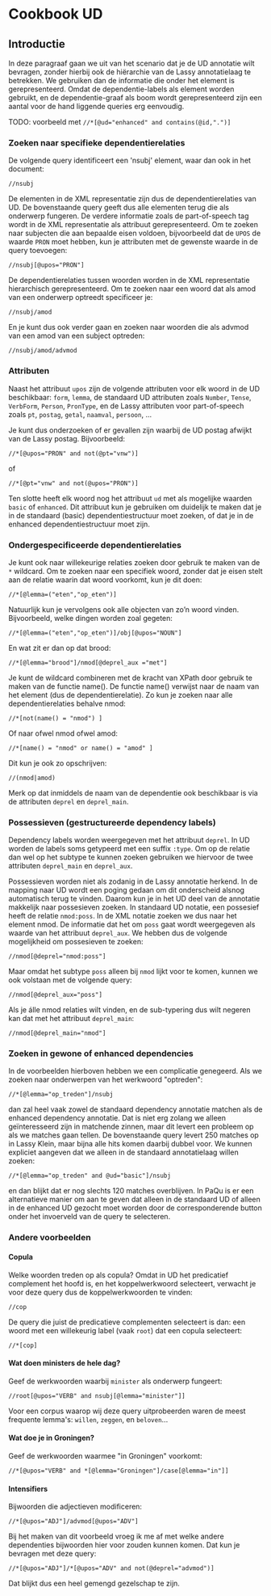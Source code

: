 # Cookbook UD

## Introductie

In deze paragraaf gaan we uit van het scenario dat je de UD annotatie wilt bevragen, zonder hierbij ook de hiërarchie van de Lassy annotatielaag te betrekken. We gebruiken dan de informatie die onder het element <root> is gerepresenteerd. Omdat de dependentie-labels als element worden gebruikt, en de dependentie-graaf als boom wordt gerepresenteerd zijn een aantal voor de hand liggende queries erg eenvoudig.

TODO: voorbeeld met `//*[@ud="enhanced" and contains(@id,".")]`

### Zoeken naar specifieke dependentierelaties

De volgende query identificeert een 'nsubj' element, waar dan ook in het document:

```xquery
//nsubj
```

De elementen in de XML representatie zijn dus de dependentierelaties
van UD. De bovenstaande query geeft dus alle elementen terug die als
onderwerp fungeren. De verdere informatie zoals de part-of-speech tag
wordt in de XML representatie als attribuut gerepresenteerd. Om te
zoeken naar subjecten die aan bepaalde eisen voldoen, bijvoorbeeld dat de `UPOS` de waarde `PRON` moet hebben, kun je 
attributen met de gewenste waarde in de query toevoegen:

```xquery
//nsubj[@upos="PRON"]
```

De dependentierelaties tussen woorden worden in de XML representatie
hierarchisch gerepresenteerd. Om te zoeken naar een woord dat als amod
van een onderwerp optreedt specificeer je:

```xquery
//nsubj/amod
```

En je kunt dus ook verder gaan en zoeken naar woorden die als advmod
van een amod van een subject optreden:

```xquery
//nsubj/amod/advmod
```

### Attributen

Naast het attribuut `upos` zijn de volgende attributen voor elk woord in
de UD beschikbaar: `form`, `lemma`, de standaard UD attributen zoals
`Number`, `Tense`, `VerbForm`, `Person`, `PronType`, en de Lassy attributen voor
part-of-speech zoals `pt`, `postag`, `getal`, `naamval`, `persoon`, ...


Je kunt dus onderzoeken of er gevallen zijn waarbij de UD postag
afwijkt van de Lassy postag. Bijvoorbeeld:

```xquery
//*[@upos="PRON" and not(@pt="vnw")]
```

of

```xquery
//*[@pt="vnw" and not(@upos="PRON")]
```

Ten slotte heeft elk woord nog het attribuut `ud` met als mogelijke
waarden `basic` of `enhanced`. Dit attribuut kun je gebruiken om duidelijk
te maken dat je in de standaard (basic) dependentiestructuur moet
zoeken, of dat je in de enhanced dependentiestructuur moet zijn.

### Ondergespecificeerde dependentierelaties

Je kunt ook naar willekeurige relaties zoeken door gebruik te maken
van de `*` wildcard. Om te zoeken naar een specifiek woord, zonder dat
je eisen stelt aan de relatie waarin dat woord voorkomt, kun je dit
doen:

```xquery
//*[@lemma=("eten","op_eten")]
```

Natuurlijk kun je vervolgens ook alle objecten van zo’n woord vinden.
Bijvoorbeeld, welke dingen worden zoal gegeten:

```xquery
//*[@lemma=("eten","op_eten")]/obj[@upos="NOUN"]
```

En wat zit er dan op dat brood:

```
//*[@lemma="brood"]/nmod[@deprel_aux ="met"]
```

Je kunt de wildcard combineren met de kracht van XPath door gebruik te
maken van de functie name(). De functie name() verwijst naar de naam
van het element (dus de dependentierelatie). Zo kun je zoeken naar
alle dependentierelaties behalve nmod:

```xquery
//*[not(name() = "nmod") ]
```

Of naar ofwel nmod ofwel amod:

```xquery
//*[name() = "nmod" or name() = "amod" ]
```

Dit kun je ook zo opschrijven:

```xquery
//(nmod|amod)
```

Merk op dat inmiddels de naam van de dependentie ook beschikbaar is via de attributen `deprel` en `deprel_main`.


### Possessieven (gestructureerde dependency labels)

Dependency labels worden weergegeven met het attribuut `deprel`. In UD worden de 
labels soms getypeerd met een suffix `:type`. Om op de relatie dan wel op het
subtype te kunnen zoeken gebruiken we hiervoor de twee attributen `deprel_main` en 
`deprel_aux`.

Possessieven worden niet als zodanig in de Lassy annotatie herkend. In
de mapping naar UD wordt een poging gedaan om dit onderscheid alsnog
automatisch terug te vinden. Daarom kun je in het UD deel van de
annotatie makkelijk naar possesieven zoeken. In standaard UD notatie,
een possesief heeft de relatie `nmod:poss`. In de XML notatie zoeken we
dus naar het element nmod. De informatie dat het om `poss` gaat wordt
weergegeven als waarde van het attribuut `deprel_aux`. We hebben dus de volgende
mogelijkheid om possesieven te zoeken:

```xquery
//nmod[@deprel="nmod:poss"]
```

Maar omdat het subtype `poss` alleen bij `nmod` lijkt voor te komen, kunnen we ook 
volstaan met de volgende query:

```xquery
//nmod[@deprel_aux="poss"]
```

Als je álle nmod relaties wilt vinden, en de sub-typering dus wilt negeren kan dat
met het attribuut `deprel_main`:

```xquery
//nmod[@deprel_main="nmod"]
```

### Zoeken in gewone of enhanced dependencies

In de voorbeelden hierboven hebben we een complicatie genegeerd. Als we zoeken naar onderwerpen van het werkwoord "optreden":

```xquery
//*[@lemma="op_treden"]/nsubj
```

dan zal heel vaak zowel de standaard dependency annotatie matchen als de enhanced dependency annotatie. Dat is niet erg zolang we alleen geïnteresseerd zijn in matchende zinnen, maar dit levert een probleem op als we matches gaan tellen. De bovenstaande query levert 250 matches op in Lassy Klein, maar bijna alle hits komen daarbij dubbel voor. We kunnen expliciet aangeven dat we alleen in de standaard annotatielaag willen zoeken:

```xquery
//*[@lemma="op_treden" and @ud="basic"]/nsubj
```

en dan blijkt dat er nog slechts 120 matches overblijven. In PaQu is er een alternatieve manier om aan te geven dat alleen in de standaard UD of alleen in de enhanced UD gezocht moet worden door de corresponderende button onder het invoerveld van de query te selecteren.

### Andere voorbeelden

#### Copula

Welke woorden treden op als copula? Omdat in UD het predicatief complement het hoofd is, en het koppelwerkwoord selecteert, verwacht je voor deze query dus de koppelwerkwoorden te vinden:

```xquery
//cop
```

De query die juist de predicatieve complementen selecteert is dan: een woord met
een willekeurig label (vaak `root`) dat een copula selecteert:

```xquery
//*[cop]
```

#### Wat doen ministers de hele dag?

Geef de werkwoorden waarbij `minister` als onderwerp fungeert:

```xquery
//root[@upos="VERB" and nsubj[@lemma="minister"]]
```

Voor een corpus waarop wij deze query uitprobeerden waren de meest frequente lemma's: `willen`, `zeggen`, en `beloven`...

#### Wat doe je in Groningen?

Geef de werkwoorden waarmee "in Groningen" voorkomt:

```xquery
//*[@upos="VERB" and *[@lemma="Groningen"]/case[@lemma="in"]]
```

#### Intensifiers

Bijwoorden die adjectieven modificeren:

```xquery
//*[@upos="ADJ"]/advmod[@upos="ADV"]
```

Bij het maken van dit voorbeeld vroeg ik me af met welke andere dependenties bijwoorden hier voor zouden kunnen komen.
Dat kun je bevragen met deze query:

```xquery
//*[@upos="ADJ"]/*[@upos="ADV" and not(@deprel="advmod")]
```

Dat blijkt dus een heel gemengd gezelschap te zijn.






